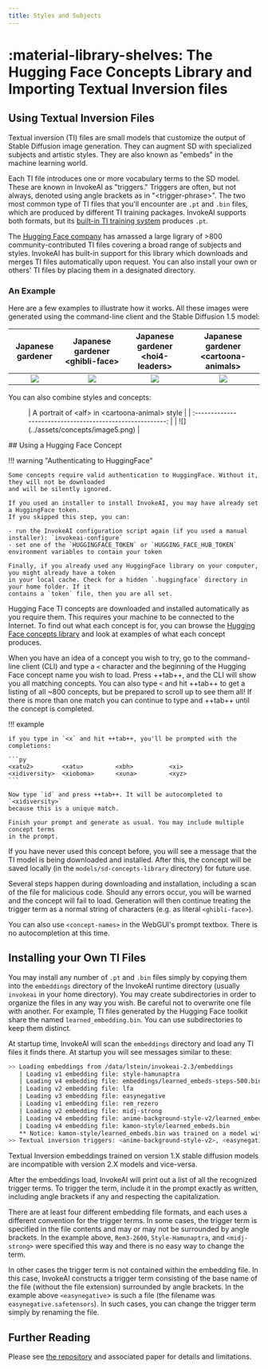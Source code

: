 ```yaml
---
title: Styles and Subjects
---
```


# :material-library-shelves: The Hugging Face Concepts Library and Importing Textual Inversion files

## Using Textual Inversion Files

Textual inversion (TI) files are small models that customize the output of
Stable Diffusion image generation. They can augment SD with specialized subjects
and artistic styles. They are also known as "embeds" in the machine learning
world.

Each TI file introduces one or more vocabulary terms to the SD model. These are
known in InvokeAI as "triggers." Triggers are often, but not always, denoted
using angle brackets as in "&lt;trigger-phrase&gt;". The two most common type of
TI files that you'll encounter are `.pt` and `.bin` files, which are produced by
different TI training packages. InvokeAI supports both formats, but its
[built-in TI training system](TEXTUAL_INVERSION.md) produces `.pt`.

The [Hugging Face company](https://huggingface.co/sd-concepts-library) has
amassed a large ligrary of &gt;800 community-contributed TI files covering a
broad range of subjects and styles. InvokeAI has built-in support for this
library which downloads and merges TI files automatically upon request. You can
also install your own or others' TI files by placing them in a designated
directory.

### An Example

Here are a few examples to illustrate how it works. All these images were
generated using the command-line client and the Stable Diffusion 1.5 model:

|         Japanese gardener          | Japanese gardener &lt;ghibli-face&gt; | Japanese gardener &lt;hoi4-leaders&gt; | Japanese gardener &lt;cartoona-animals&gt; |
| :--------------------------------: | :-----------------------------------: | :------------------------------------: | :----------------------------------------: |
| ![](../assets/concepts/image1.png) |  ![](../assets/concepts/image2.png)   |   ![](../assets/concepts/image3.png)   |     ![](../assets/concepts/image4.png)     |

You can also combine styles and concepts:

<figure markdown>
  | A portrait of &lt;alf&gt; in &lt;cartoona-animal&gt; style |
  | :--------------------------------------------------------: |
  | ![](../assets/concepts/image5.png)                         |
</figure>
## Using a Hugging Face Concept

!!! warning "Authenticating to HuggingFace"

    Some concepts require valid authentication to HuggingFace. Without it, they will not be downloaded
    and will be silently ignored.

    If you used an installer to install InvokeAI, you may have already set a HuggingFace token.
    If you skipped this step, you can:

    - run the InvokeAI configuration script again (if you used a manual installer): `invokeai-configure`
    - set one of the `HUGGINGFACE_TOKEN` or `HUGGING_FACE_HUB_TOKEN` environment variables to contain your token

    Finally, if you already used any HuggingFace library on your computer, you might already have a token
    in your local cache. Check for a hidden `.huggingface` directory in your home folder. If it
    contains a `token` file, then you are all set.


Hugging Face TI concepts are downloaded and installed automatically as you
require them. This requires your machine to be connected to the Internet. To
find out what each concept is for, you can browse the
[Hugging Face concepts library](https://huggingface.co/sd-concepts-library) and
look at examples of what each concept produces.

When you have an idea of a concept you wish to try, go to the command-line
client (CLI) and type a `<` character and the beginning of the Hugging Face
concept name you wish to load. Press ++tab++, and the CLI will show you all
matching concepts. You can also type `<` and hit ++tab++ to get a listing of all
~800 concepts, but be prepared to scroll up to see them all! If there is more
than one match you can continue to type and ++tab++ until the concept is
completed.

!!! example

    if you type in `<x` and hit ++tab++, you'll be prompted with the completions:

    ```py
    <xatu2>        <xatu>         <xbh>          <xi>           <xidiversity>  <xioboma>      <xuna>         <xyz>
    ```

    Now type `id` and press ++tab++. It will be autocompleted to `<xidiversity>`
    because this is a unique match.

    Finish your prompt and generate as usual. You may include multiple concept terms
    in the prompt.

If you have never used this concept before, you will see a message that the TI
model is being downloaded and installed. After this, the concept will be saved
locally (in the `models/sd-concepts-library` directory) for future use.

Several steps happen during downloading and installation, including a scan of
the file for malicious code. Should any errors occur, you will be warned and the
concept will fail to load. Generation will then continue treating the trigger
term as a normal string of characters (e.g. as literal `<ghibli-face>`).

You can also use `<concept-names>` in the WebGUI's prompt textbox. There is no
autocompletion at this time.

## Installing your Own TI Files

You may install any number of `.pt` and `.bin` files simply by copying them into
the `embeddings` directory of the InvokeAI runtime directory (usually `invokeai`
in your home directory). You may create subdirectories in order to organize the
files in any way you wish. Be careful not to overwrite one file with another.
For example, TI files generated by the Hugging Face toolkit share the named
`learned_embedding.bin`. You can use subdirectories to keep them distinct.

At startup time, InvokeAI will scan the `embeddings` directory and load any TI
files it finds there. At startup you will see messages similar to these:

```bash
>> Loading embeddings from /data/lstein/invokeai-2.3/embeddings
   | Loading v1 embedding file: style-hamunaptra
   | Loading v4 embedding file: embeddings/learned_embeds-steps-500.bin
   | Loading v2 embedding file: lfa
   | Loading v3 embedding file: easynegative
   | Loading v1 embedding file: rem_rezero
   | Loading v2 embedding file: midj-strong
   | Loading v4 embedding file: anime-background-style-v2/learned_embeds.bin
   | Loading v4 embedding file: kamon-style/learned_embeds.bin
   ** Notice: kamon-style/learned_embeds.bin was trained on a model with an incompatible token dimension: 768 vs 1024.
>> Textual inversion triggers: <anime-background-style-v2>, <easynegative>, <lfa>, <midj-strong>, <milo>, Rem3-2600, Style-Hamunaptra
```

Textual Inversion embeddings trained on version 1.X stable diffusion
models are incompatible with version 2.X models and vice-versa.

After the embeddings load, InvokeAI will print out a list of all the
recognized trigger terms. To trigger the term, include it in the
prompt exactly as written, including angle brackets if any and
respecting the capitalization.

There are at least four different embedding file formats, and each uses
a different convention for the trigger terms. In some cases, the
trigger term is specified in the file contents and may or may not be
surrounded by angle brackets. In the example above, `Rem3-2600`,
`Style-Hamunaptra`, and `<midj-strong>` were specified this way and
there is no easy way to change the term.

In other cases the trigger term is not contained within the embedding
file. In this case, InvokeAI constructs a trigger term consisting of
the base name of the file (without the file extension) surrounded by
angle brackets. In the example above `<easynegative`> is such a file
(the filename was `easynegative.safetensors`). In such cases, you can
change the trigger term simply by renaming the file.

## Further Reading

Please see [the repository](https://github.com/rinongal/textual_inversion) and
associated paper for details and limitations.
